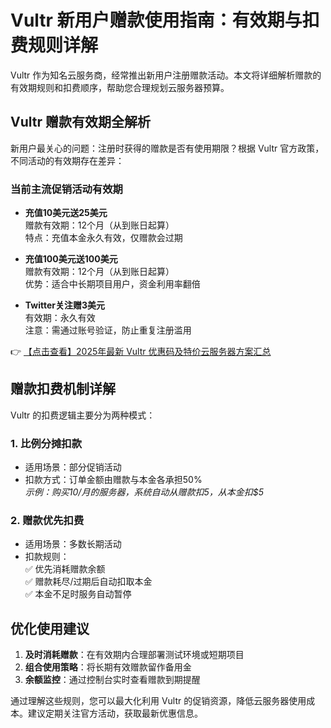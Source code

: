 # Vultr 新用户赠款使用指南：有效期与扣费规则详解

Vultr 作为知名云服务商，经常推出新用户注册赠款活动。本文将详细解析赠款的有效期规则和扣费顺序，帮助您合理规划云服务器预算。

## Vultr 赠款有效期全解析

新用户最关心的问题：注册时获得的赠款是否有使用期限？根据 Vultr 官方政策，不同活动的有效期存在差异：

### 当前主流促销活动有效期
- **充值10美元送25美元**  
  赠款有效期：12个月（从到账日起算）  
  特点：充值本金永久有效，仅赠款会过期

- **充值100美元送100美元**  
  赠款有效期：12个月（从到账日起算）  
  优势：适合中长期项目用户，资金利用率翻倍

- **Twitter关注赠3美元**  
  有效期：永久有效  
  注意：需通过账号验证，防止重复注册滥用

👉 [【点击查看】2025年最新 Vultr 优惠码及特价云服务器方案汇总](https://bit.ly/VuLtr)

## 赠款扣费机制详解

Vultr 的扣费逻辑主要分为两种模式：

### 1. 比例分摊扣款
- 适用场景：部分促销活动
- 扣款方式：订单金额由赠款与本金各承担50%  
  *示例：购买$10/月的服务器，系统自动从赠款扣$5，从本金扣$5*

### 2. 赠款优先扣费
- 适用场景：多数长期活动
- 扣款规则：  
  ✅ 优先消耗赠款余额  
  ✅ 赠款耗尽/过期后自动扣取本金  
  ✅ 本金不足时服务自动暂停

## 优化使用建议
1. **及时消耗赠款**：在有效期内合理部署测试环境或短期项目
2. **组合使用策略**：将长期有效赠款留作备用金
3. **余额监控**：通过控制台实时查看赠款到期提醒

通过理解这些规则，您可以最大化利用 Vultr 的促销资源，降低云服务器使用成本。建议定期关注官方活动，获取最新优惠信息。
